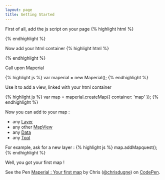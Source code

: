 ```yaml
---
layout: page
title: Getting Started
---
```


First of all, add the js script on your page
{% highlight html %}
<script src="http://static.maperial.com/js/maperial.js" type="text/javascript"></script>
{% endhighlight %}

Now add your html container
{% highlight html %}
<div id="map"></div>
{% endhighlight %}

Call upon Maperial

{% highlight js %}
var maperial = new Maperial();
{% endhighlight %}

Use it to add a view, linked with your html container

{% highlight js %}
var map = maperial.createMap({
    container: 'map'
});
{% endhighlight %}

Now you can add to your map :

- any [Layer](/concepts#layers)
- any other [MapView](./concepts.md#mapview)
- any [Data](/concepts#data)
- any [Tool](/concepts#tools)

For example, ask for a new layer :
{% highlight js %}
map.addMapquest();
{% endhighlight %}

Well, you got your first map !

<p data-height="450" data-theme-id="10317" data-slug-hash="yyyYVr" data-default-tab="result" data-user="chrisdugne" class='codepen'>See the Pen <a href='http://codepen.io/chrisdugne/pen/yyyYVr/'>Maperial : Your first map</a> by Chris (<a href='http://codepen.io/chrisdugne'>@chrisdugne</a>) on <a href='http://codepen.io'>CodePen</a>.</p>
<script async src="//assets.codepen.io/assets/embed/ei.js"></script>
